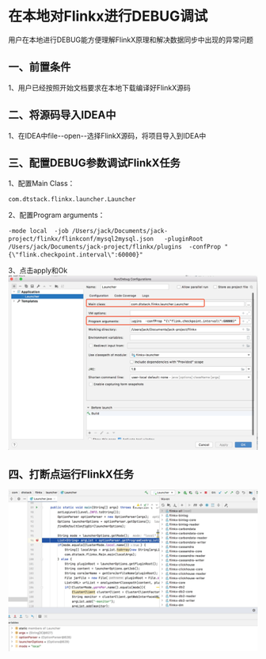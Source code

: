 # 在本地对Flinkx进行DEBUG调试

用户在本地进行DEBUG能方便理解FlinkX原理和解决数据同步中出现的异常问题

## 一、前置条件  
1、用户已经按照开始文档要求在本地下载编译好FlinkX源码

## 二、将源码导入IDEA中  
1、在IDEA中file--open--选择FlinkX源码，将项目导入到IDEA中  

## 三、配置DEBUG参数调试FlinkX任务  
1、配置Main Class：
```
com.dtstack.flinkx.launcher.Launcher  
```
2、配置Program arguments：  
```
-mode local  -job /Users/jack/Documents/jack-project/flinkx/flinkconf/mysql2mysql.json   -pluginRoot /Users/jack/Documents/jack-project/flinkx/plugins  -confProp "{\"flink.checkpoint.interval\":60000}"  
```

3、点击apply和Ok
![](../pic/flinkx/flinkx-debug/debug.jpg)

## 四、打断点运行FlinkX任务  
![](../pic/flinkx/flinkx-debug/debug2.jpg)









   